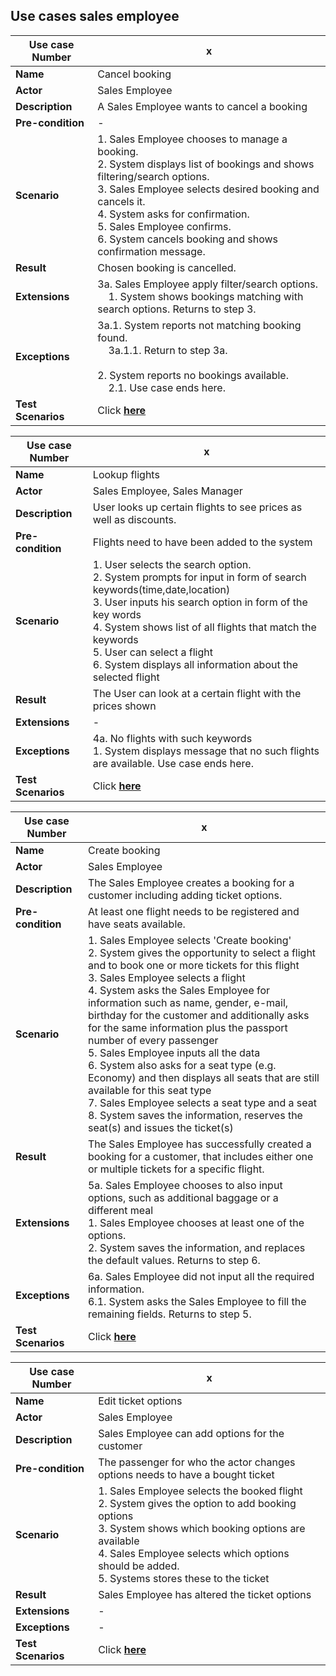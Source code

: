 ## Use cases sales employee

|Use case Number|x|
|---------------|---|
|**Name**           |Cancel booking|
|**Actor**          |Sales Employee|
|**Description**    |A Sales Employee wants to cancel a booking|
|**Pre-condition**  |-|
|**Scenario**       |1. Sales Employee chooses to manage a booking.<br>2. System displays list of bookings and shows filtering/search options.<br>3. Sales Employee selects desired booking and cancels it.<br>4. System asks for confirmation.<br>5. Sales Employee confirms.<br>6. System cancels booking and shows confirmation message.|
|**Result**         |Chosen booking is cancelled.|
|**Extensions**     |3a. Sales Employee apply filter/search options.<br>&nbsp;&nbsp;&nbsp;&nbsp;1. System shows bookings matching with search options. Returns to step 3.<br>|
|**Exceptions**     |3a.1. System reports not matching booking found.<br> &nbsp;&nbsp;&nbsp;&nbsp;3a.1.1. Return to step 3a.<br><br>2. System reports no bookings available.<br>&nbsp;&nbsp;&nbsp;&nbsp;2.1. Use case ends here.|
|**Test Scenarios**|Click [**here**](testScenarios/SalesEmployee/cancelBooking.md)|

|Use case Number|x|
|---|---|
|**Name**|Lookup flights|
|**Actor**|Sales Employee, Sales Manager|
|**Description**|User looks up certain flights to see prices as well as discounts.|
|**Pre-condition**|Flights need to have been added to the system|
|**Scenario**|1. User selects the search option.<br>2. System prompts for input in form of search keywords(time,date,location)<br>3. User inputs his search option in form of the key words<br>4. System shows list of all flights that match the keywords<br>5. User can select a flight<br>6. System displays all information about the selected flight|
|**Result**|The User can look at a certain flight with the prices shown|
|**Extensions**|-|
|**Exceptions**|4a. No flights with such keywords<br>1. System displays message that no such flights are available. Use case ends here.|
|**Test Scenarios**|Click [**here**](testScenarios/SalesEmployee/lookupFlights.md)|
  
|Use case Number|x|
|---|---|
|**Name**|Create booking|
|**Actor**|Sales Employee|
|**Description**|The Sales Employee creates a booking for a customer including adding ticket options.|
|**Pre-condition**|At least one flight needs to be registered and have seats available.|
|**Scenario**|1. Sales Employee selects 'Create booking'<br>2. System gives the opportunity to select a flight and to book one or more tickets for this flight<br>3. Sales Employee selects a flight<br>4. System asks the Sales Employee for information such as name, gender, e-mail, birthday for the customer and additionally asks for the same information plus the passport number of every passenger<br>5. Sales Employee inputs all the data<br>6. System also asks for a seat type (e.g. Economy) and then displays all seats that are still available for this seat type<br>7. Sales Employee selects a seat type and a seat<br>8. System saves the information, reserves the seat(s) and issues the ticket(s)|
|**Result**|The Sales Employee has successfully created a booking for a customer, that includes either one or multiple tickets for a specific flight.|
|**Extensions**|5a. Sales Employee chooses to also input options, such as additional baggage or a different meal<br>1. Sales Employee chooses at least one of the options.<br>2. System saves the information, and replaces the default values. Returns to step 6.|
|**Exceptions**|6a. Sales Employee did not input all the required information. <br>6.1. System asks the Sales Employee to fill the remaining fields. Returns to step 5.|
|**Test Scenarios**|Click [**here**](../testScenarios/SalesEmployee/createBooking.md)|
  
|Use case Number|x|
|---|---|
|**Name**|Edit ticket options|
|**Actor**|Sales Employee|
|**Description**|Sales Employee can add options for the customer|
|**Pre-condition**|The passenger for who the actor changes options needs to have a bought ticket|
|**Scenario**|1. Sales Employee selects the booked flight<br>2. System gives the option to add booking options<br>3. System shows which booking options are available<br>4. Sales Employee selects which options should be added.<br>5. Systems stores these to the ticket|
|**Result**|Sales Employee has altered the ticket options|
|**Extensions**|-|
|**Exceptions**|-|
|**Test Scenarios**|Click [**here**](testScenarios/SalesEmployee/editTicketOptions.md)|
